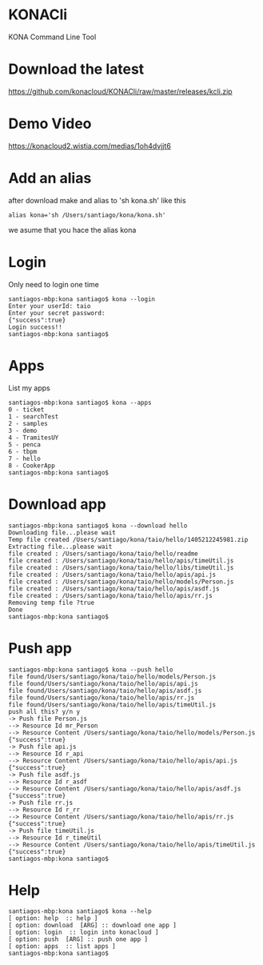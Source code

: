 KONACli
=======

KONA Command Line Tool


# Download the latest

https://github.com/konacloud/KONACli/raw/master/releases/kcli.zip
# Demo Video

https://konacloud2.wistia.com/medias/1oh4dvjjt6

# Add an alias

after download make and alias to 'sh kona.sh' like this

```
alias kona='sh /Users/santiago/kona/kona.sh'
```

we asume that you hace the alias kona

# Login

Only need to login one time

```
santiagos-mbp:kona santiago$ kona --login
Enter your userId: taio
Enter your secret password: 
{"success":true}
Login success!!
santiagos-mbp:kona santiago$ 
```

# Apps

List my apps

```
santiagos-mbp:kona santiago$ kona --apps
0 - ticket
1 - searchTest
2 - samples
3 - demo
4 - TramitesUY
5 - penca
6 - tbpm
7 - hello
8 - CookerApp
santiagos-mbp:kona santiago$ 
```
# Download app

```
santiagos-mbp:kona santiago$ kona --download hello
Downloading file...please wait
Temp file created /Users/santiago/kona/taio/hello/1405212245981.zip
Extracting file...please wait
file created : /Users/santiago/kona/taio/hello/readme
file created : /Users/santiago/kona/taio/hello/apis/timeUtil.js
file created : /Users/santiago/kona/taio/hello/libs/timeUtil.js
file created : /Users/santiago/kona/taio/hello/apis/api.js
file created : /Users/santiago/kona/taio/hello/models/Person.js
file created : /Users/santiago/kona/taio/hello/apis/asdf.js
file created : /Users/santiago/kona/taio/hello/apis/rr.js
Removing temp file ?true
Done
santiagos-mbp:kona santiago$ 
```

# Push app

```
santiagos-mbp:kona santiago$ kona --push hello
file found/Users/santiago/kona/taio/hello/models/Person.js
file found/Users/santiago/kona/taio/hello/apis/api.js
file found/Users/santiago/kona/taio/hello/apis/asdf.js
file found/Users/santiago/kona/taio/hello/apis/rr.js
file found/Users/santiago/kona/taio/hello/apis/timeUtil.js
push all this? y/n y
-> Push file Person.js
--> Resource Id mr_Person
--> Resource Content /Users/santiago/kona/taio/hello/models/Person.js
{"success":true}
-> Push file api.js
--> Resource Id r_api
--> Resource Content /Users/santiago/kona/taio/hello/apis/api.js
{"success":true}
-> Push file asdf.js
--> Resource Id r_asdf
--> Resource Content /Users/santiago/kona/taio/hello/apis/asdf.js
{"success":true}
-> Push file rr.js
--> Resource Id r_rr
--> Resource Content /Users/santiago/kona/taio/hello/apis/rr.js
{"success":true}
-> Push file timeUtil.js
--> Resource Id r_timeUtil
--> Resource Content /Users/santiago/kona/taio/hello/apis/timeUtil.js
{"success":true}
santiagos-mbp:kona santiago$ 
```

# Help

```
santiagos-mbp:kona santiago$ kona --help
[ option: help  :: help ]
[ option: download  [ARG] :: download one app ]
[ option: login  :: login into konacloud ]
[ option: push  [ARG] :: push one app ]
[ option: apps  :: list apps ]
santiagos-mbp:kona santiago$ 
```
